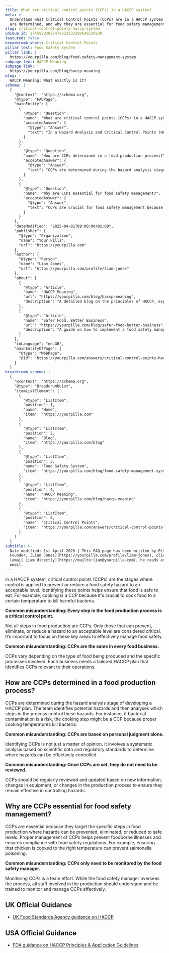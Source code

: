 ```yaml
---
title: What are critical control points (CCPs) in a HACCP system?
meta: >
  Understand what Critical Control Points (CCPs) are in a HACCP system, how they
  are determined, and why they are essential for food safety management.
slug: critical-control-points-haccp-system
unique id: 1745929282547x223932290649236930
featured: false
breadcrumb short: Critical Control Points
pillar text: Food Safety System
pillar link: |
  https://yourpilla.com/blog/food-safety-management-system
subpage text: HACCP Meaning
subpage link: |
  https://yourpilla.com/blog/haccp-meaning
blog: |
  HACCP Meaning: What exactly is it?
schema: |
  {
    "@context": "https://schema.org",
    "@type": "FAQPage",
    "mainEntity": [
      {
        "@type": "Question",
        "name": "What are critical control points (CCPs) in a HACCP system?",
        "acceptedAnswer": {
          "@type": "Answer",
          "text": "In a Hazard Analysis and Critical Control Points (HACCP) system, critical control points (CCPs) are stages where control is crucial to prevent, reduce, or eliminate a food safety hazard to an acceptable level. Cooking, for instance, is a CCP because it is essential to cook food to the correct temperature to eliminate harmful bacteria. It is important to identify these points to ensure food safety effectively."
        }
      },
      {
        "@type": "Question",
        "name": "How are CCPs determined in a food production process?",
        "acceptedAnswer": {
          "@type": "Answer",
          "text": "CCPs are determined during the hazard analysis stage of a HACCP plan. This process involves a team that identifies potential hazards and assesses which steps in the food production process can effectively control these risks. For example, if bacterial contamination is a significant risk, the cooking step may be designated as a CCP because correct cooking temperatures can prevent such contaminants. It is a systematic analysis based on scientific data and not just personal judgement."
        }
      },
      {
        "@type": "Question",
        "name": "Why are CCPs essential for food safety management?",
        "acceptedAnswer": {
          "@type": "Answer",
          "text": "CCPs are crucial for food safety management because they target specific steps where food safety hazards can be effectively prevented, eliminated, or reduced to safe levels. Managing CCPs diligently prevents foodborne illnesses and ensures compliance with food safety regulations. For instance, properly cooking chicken to the required temperature is essential to prevent issues like salmonella poisoning. Effective management of CCPs requires a coordinated team effort."
        }
      }
    ],
    "dateModified": "2025-04-01T09:00:00+01:00",
    "publisher": {
      "@type": "Organization",
      "name": "Your Pilla",
      "url": "https://yourpilla.com"
    },
    "author": {
      "@type": "Person",
      "name": "Liam Jones",
      "url": "https://yourpilla.com/profile/liam-jones"
    },
    "about": [
      {
        "@type": "Article",
        "name": "HACCP Meaning",
        "url": "https://yourpilla.com/blog/haccp-meaning",
        "description": "A detailed blog on the principles of HACCP, explaining how these principles form the foundation for effective food safety management systems."
      },
      {
        "@type": "Article",
        "name": "Safer Food, Better Business",
        "url": "https://yourpilla.com/blog/safer-food-better-business",
        "description": "A guide on how to implement a food safety management system based on the principles of HACCP, tailored to enhance business compliance and food safety."
      }
    ],
    "inLanguage": "en-GB",
    "mainEntityOfPage": {
      "@type": "WebPage",
      "@id": "https://yourpilla.com/answers/critical-control-points-haccp-system"
    }
  }
breadcrumb_schema: |
  {
    "@context": "https://schema.org",
    "@type": "BreadcrumbList",
    "itemListElement": [
      {
        "@type": "ListItem",
        "position": 1,
        "name": "Home",
        "item": "https://yourpilla.com"
      },
      {
        "@type": "ListItem",
        "position": 2,
        "name": "Blog",
        "item": "https://yourpilla.com/blog"
      },
      {
        "@type": "ListItem",
        "position": 3,
        "name": "Food Safety System",
        "item": "https://yourpilla.com/blog/food-safety-management-system"
      },
      {
        "@type": "ListItem",
        "position": 4,
        "name": "HACCP Meaning",
        "item": "https://yourpilla.com/blog/haccp-meaning"
      },
      {
        "@type": "ListItem",
        "position": 5,
        "name": "Critical Control Points",
        "item": "https://yourpilla.com/answers/critical-control-points-haccp-system"
      }
    ]
  }
subtitle: >-
  Date modified: 1st April 2025 | This FAQ page has been written by Pilla
  Founder, [Liam Jones](https://yourpilla.com/profile/liam-jones), click to
  [email Liam directly](https://mailto:liam@yourpilla.com), he reads every
  email.
---
```

In a HACCP system, critical control points (CCPs) are the stages where control is applied to prevent or reduce a food safety hazard to an acceptable level. Identifying these points helps ensure that food is safe to eat. For example, cooking is a CCP because it's crucial to cook food to a certain temperature to kill harmful bacteria.

**Common misunderstanding: Every step in the food production process is a critical control point.**

Not all steps in food production are CCPs. Only those that can prevent, eliminate, or reduce a hazard to an acceptable level are considered critical. It’s important to focus on these key areas to effectively manage food safety.

**Common misunderstanding: CCPs are the same in every food business.**

CCPs vary depending on the type of food being produced and the specific processes involved. Each business needs a tailored HACCP plan that identifies CCPs relevant to their operations.

## How are CCPs determined in a food production process?

CCPs are determined during the hazard analysis stage of developing a HACCP plan. The team identifies potential hazards and then analyses which steps in the process control these hazards. For instance, if bacterial contamination is a risk, the cooking step might be a CCP because proper cooking temperatures kill bacteria.

**Common misunderstanding: CCPs are based on personal judgment alone.**

Identifying CCPs is not just a matter of opinion. It involves a systematic analysis based on scientific data and regulatory standards to determine where hazards can be effectively controlled.

**Common misunderstanding: Once CCPs are set, they do not need to be reviewed.**

CCPs should be regularly reviewed and updated based on new information, changes in equipment, or changes in the production process to ensure they remain effective in controlling hazards.

## Why are CCPs essential for food safety management?

CCPs are essential because they target the specific steps in food production where hazards can be prevented, eliminated, or reduced to safe levels. Proper management of CCPs helps prevent foodborne illnesses and ensures compliance with food safety regulations. For example, ensuring that chicken is cooked to the right temperature can prevent salmonella poisoning.

**Common misunderstanding: CCPs only need to be monitored by the food safety manager.**

Monitoring CCPs is a team effort. While the food safety manager oversees the process, all staff involved in the production should understand and be trained to monitor and manage CCPs effectively.

## UK Official Guidance

-   [UK Food Standards Agency guidance on HACCP](https://www.gov.uk/food-safety-hazard-analysis)

## USA Official Guidance

-   [FDA guidance on HACCP Principles & Application Guidelines](https://www.fda.gov/food/hazard-analysis-critical-control-point-haccp/haccp-principles-application-guidelines)
